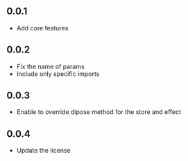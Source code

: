 ## 0.0.1

- Add core features

## 0.0.2

- Fix the name of params
- Include only specific imports

## 0.0.3

- Enable to override dipose method for the store and effect

## 0.0.4

- Update the license